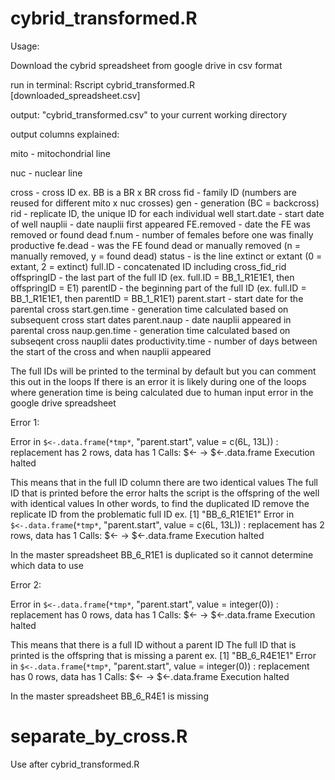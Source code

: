 # cybrid_transformed.R
Usage:

Download the cybrid spreadsheet from google drive in csv format

run in terminal: Rscript cybrid_transformed.R [downloaded_spreadsheet.csv]

output: "cybrid_transformed.csv" to your current working directory

output columns explained:

mito - mitochondrial line

nuc - nuclear line

cross - cross ID ex. BB is a BR x BR cross
fid - family ID (numbers are reused for different mito x nuc crosses)
gen - generation (BC = backcross)
rid - replicate ID, the unique ID for each individual well
start.date - start date of well
nauplii - date nauplii first appeared
FE.removed - date the FE was removed or found dead
f.num - number of females before one was finally productive
fe.dead - was the FE found dead or manually removed (n = manually removed, y = found dead)
status - is the line extinct or extant (0 = extant, 2 = extinct)
full.ID - concatenated ID including cross_fid_rid
offspringID - the last part of the full ID (ex. full.ID = BB_1_R1E1E1, then offspringID = E1)
parentID - the beginning part of the full ID (ex. full.ID = BB_1_R1E1E1, then parentID = BB_1_R1E1)
parent.start - start date for the parental cross
start.gen.time - generation time calculated based on subsequent cross start dates
parent.naup - date nauplii appeared in parental cross
naup.gen.time - generation time calculated based on subseqent cross nauplii dates
productivity.time - number of days between the start of the cross and when nauplii appeared


The full IDs will be printed to the terminal by default but you can comment this out in the loops 
If there is an error it is likely during one of the loops where generation time is being calculated due to human input error in the google drive spreadsheet

Error 1:

Error in `$<-.data.frame`(`*tmp*`, "parent.start", value = c(6L, 13L)) : 
  replacement has 2 rows, data has 1
Calls: $<- -> $<-.data.frame
Execution halted

This means that in the full ID column there are two identical values
The full ID that is printed before the error halts the script is the offspring of the well with identical values
In other words, to find the duplicated ID remove the replicate ID from the problematic full ID
ex. 
[1] "BB_6_R1E1E1"
Error in `$<-.data.frame`(`*tmp*`, "parent.start", value = c(6L, 13L)) : 
  replacement has 2 rows, data has 1
Calls: $<- -> $<-.data.frame
Execution halted

In the master spreadsheet BB_6_R1E1 is duplicated so it cannot determine which data to use

Error 2:

Error in `$<-.data.frame`(`*tmp*`, "parent.start", value = integer(0)) : 
  replacement has 0 rows, data has 1
Calls: $<- -> $<-.data.frame
Execution halted

This means that there is a full ID without a parent ID
The full ID that is printed is the offspring that is missing a parent
ex. 
[1] "BB_6_R4E1E1"
Error in `$<-.data.frame`(`*tmp*`, "parent.start", value = integer(0)) : 
  replacement has 0 rows, data has 1
Calls: $<- -> $<-.data.frame
Execution halted

In the master spreadsheet BB_6_R4E1 is missing 

# separate_by_cross.R 
Use after cybrid_transformed.R
